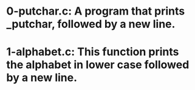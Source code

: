 # 0-putchar.c: A program that prints _putchar, followed by a new line.
# 1-alphabet.c: This function prints the alphabet in lower case followed by a new line.
#
